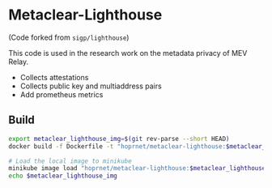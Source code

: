 # Metaclear-Lighthouse

(Code forked from `sigp/lighthouse`)

This code is used in the research work on the metadata privacy of MEV Relay.

- Collects attestations
- Collects public key and multiaddress pairs
- Add prometheus metrics

## Build
```bash
export metaclear_lighthouse_img=$(git rev-parse --short HEAD)
docker build -f Dockerfile -t "hoprnet/metaclear-lighthouse:$metaclear_lighthouse_img" .

# Load the local image to minikube
minikube image load "hoprnet/metaclear-lighthouse:$metaclear_lighthouse_img"
echo $metaclear_lighthouse_img
```
